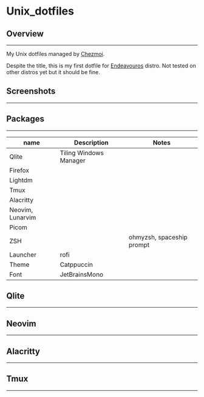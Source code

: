 # Unix_dotfiles

## Overview

---

My Unix dotfiles managed by [Chezmoi](https://github.com/twpayne/chezmoi).

Despite the title, this is my first dotfile for [Endeavouros](endeavouros.com/) distro. Not tested on other distros yet but it should be fine.

## Screenshots

---

## Packages

---

| name             | Description            | Notes |
| ---------------- | ---------------------- | ----- |
| Qlite            | Tiling Windows Manager |       |
| Firefox          |                        |       |
| Lightdm          |                        |       |
| Tmux             |                        |       |
| Alacritty        |                        |       |
| Neovim, Lunarvim |                        |       |
| Picom            |                        |       |
| ZSH              |                        | ohmyzsh, spaceship prompt      |
| Launcher         | rofi                   |       |
| Theme            | Catppuccin             |       |
| Font             | JetBrainsMono          |       |

## Qlite

---

## Neovim

---

## Alacritty

---

## Tmux

---
